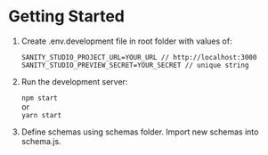 # Getting Started

1. Create .env.development file in root folder with values of:

    `SANITY_STUDIO_PROJECT_URL=YOUR_URL // http://localhost:3000`
    `SANITY_STUDIO_PREVIEW_SECRET=YOUR_SECRET // unique string`

1. Run the development server:

    `npm start`  
        or  
    `yarn start`  

1. Define schemas using schemas folder. Import new schemas into schema.js.
